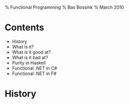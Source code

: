 % Functional Programming
% Bas Bossink
% March 2010

# Contents
- History
- What is it?
- What is it good at?
- What is it bad at?
- Purity in Haskell
- Functional .NET in C#
- Functional .NET in F#

# History

